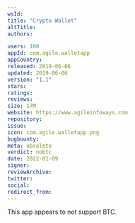 ```yaml
---
wsId: 
title: "Crypto Wallet"
altTitle: 
authors:

users: 100
appId: com.agile.walletapp
appCountry: 
released: 2019-06-06
updated: 2019-06-06
version: "1.1"
stars: 
ratings: 
reviews: 
size: 17M
website: https://www.agileinfoways.com
repository: 
issue: 
icon: com.agile.walletapp.png
bugbounty: 
meta: obsolete
verdict: nobtc
date: 2022-01-09
signer: 
reviewArchive:
twitter: 
social:
redirect_from:
---
```


This app appears to not support BTC.